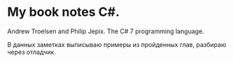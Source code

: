 # My book notes C#. 
Andrew Troelsen and Philip Jepix. The C# 7 programming language.

В данных заметках выписываю примеры из пройденных глав, разбираю через отладчик.

